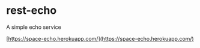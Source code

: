 # rest-echo
A simple echo service

[https://space-echo.herokuapp.com/](https://space-echo.herokuapp.com/)
